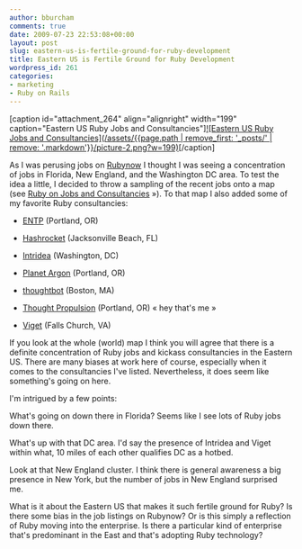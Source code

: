 ```yaml
---
author: bburcham
comments: true
date: 2009-07-23 22:53:08+00:00
layout: post
slug: eastern-us-is-fertile-ground-for-ruby-development
title: Eastern US is Fertile Ground for Ruby Development
wordpress_id: 261
categories:
- marketing
- Ruby on Rails
---
```


[caption id="attachment_264" align="alignright" width="199" caption="Eastern US Ruby Jobs and Consultancies"][![Eastern US Ruby Jobs and Consultancies](/assets/{{page.path | remove_first: '_posts/' | remove: '.markdown'}}/picture-2.png?w=199)](http://maps.google.com/maps/ms?ie=UTF8&hl=en&msa=0&msid=115685239335565937159.00046f6521d21e93b15c8&ll=35.532226,-76.904297&spn=22.457995,38.891602&z=5)[/caption]

As I was perusing jobs on [Rubynow](http://jobs.rubynow.com) I thought I was seeing a concentration of jobs in Florida, New England, and the Washington DC area. To test the idea a little, I decided to throw a sampling of the recent jobs onto a map (see [Ruby on Jobs and Consultancies](http://maps.google.com/maps/ms?ie=UTF8&hl=en&msa=0&msid=115685239335565937159.00046f6521d21e93b15c8&ll=36.031332,-78.134766&spn=22.320975,38.891602&z=5) »). To that map I also added some of my favorite Ruby consultancies:



	
  * [ENTP](http://entp.com/) (Portland, OR)

	
  * [Hashrocket](http://www.hashrocket.com/) (Jacksonville Beach, FL)

	
  * [Intridea](http://intridea.com/) (Washington, DC)

	
  * [Planet Argon](http://planetargon.com/) (Portland, OR)

	
  * [thoughtbot](http://thoughtbot.com/) (Boston, MA)

	
  * [Thought Propulsion](http://www.thoughtpropulsion.com/) (Portland, OR) « hey that's me »

	
  * [Viget](http://www.viget.com) (Falls Church, VA)


If you look at the whole (world) map I think you will agree that there is a definite concentration of Ruby jobs and kickass consultancies in the Eastern US. There are many biases at work here of course, especially when it comes to the consultancies I've listed. Nevertheless, it does seem like something's going on here.

I'm intrigued by a few points:

What's going on down there in Florida? Seems like I see lots of Ruby jobs down there.

What's up with that DC area. I'd say the presence of Intridea and Viget within what, 10 miles of each other qualifies DC as a hotbed.

Look at that New England cluster. I think there is general awareness a big presence in New York, but the number of jobs in New England surprised me.

What is it about the Eastern US that makes it such fertile ground for Ruby? Is there some bias in the job listings on Rubynow? Or is this simply a reflection of Ruby moving into the enterprise. Is there a particular kind of enterprise that's predominant in the East and that's adopting Ruby technology?
